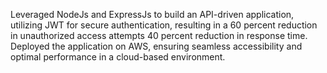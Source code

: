Leveraged NodeJs and ExpressJs to build an API-driven application, utilizing JWT for secure authentication, resulting in a 60 percent reduction in unauthorized access attempts 40 percent reduction in response time.
Deployed the application on AWS, ensuring seamless accessibility and optimal performance in a cloud-based environment. 
